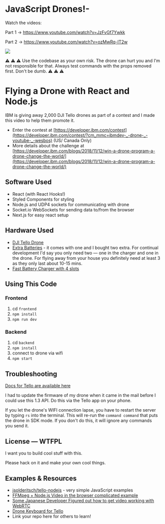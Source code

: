 # JavaScript Drones!-

Watch the videos:

Part 1 → <https://www.youtube.com/watch?v=JzFvGf7Ywkk>

Part 2 → <https://www.youtube.com/watch?v=ozMwRq-IT2w>

![](https://d3vv6lp55qjaqc.cloudfront.net/items/3u02271f0u461s2e2q24/Image%202018-12-05%20at%2011.11.56%20AM.png)

⚠️️️ ⚠️ ️️⚠️️️ Use the codebase as your own risk. The drone can hurt you and I'm not responsible for that. Always test commands with the props removed first. Don't be dumb. ⚠️️️ ⚠️️️ ⚠️️️

# Flying a Drone with React and Node.js

IBM is giving away 2,000 DJI Tello drones as part of a contest and I made this video to help them promote it.

* Enter the contest at [https://developer.ibm.com/contest](https://developer.ibm.com/contest/?cm_mmc=ibmdev-_-drone-_-youtube-_-wesbos) (US/ Canada Only)
* More details about the challenge at [https://developer.ibm.com/blogs/2018/11/12/win-a-drone-program-a-drone-change-the-world/](https://developer.ibm.com/blogs/2018/11/12/win-a-drone-program-a-drone-change-the-world/)


## Software Used
* React (with React Hooks!)
* Styled Components for styling
* Node.js and UDP4 sockets for communicating with drone
* Socket.io WebSockets for sending data to/from the browser
* Next.js for easy react setup

## Hardware Used
* [DJI Tello Drone](https://amzn.to/2SvzqON)
* [Extra Batteries](https://amzn.to/2SyV70J) - it comes with one and I bought two extra. For continual development I'd say you only need two — one in the charger and one in the drone. For flying away from your house you definitely need at least 3 as they only last about 10-15 mins.
* [Fast Battery Charger with 4 slots](https://amzn.to/2SAWqwb)


## Using This Code

### Frontend

1. cd `frontend`
1. `npm install`
1. `npm run dev`


### Backend
1. cd `backend`
1. `npm install`
1. connect to drone via wifi
1. `npm start`


## Troubleshooting

[Docs for Tello are available here](https://dl-cdn.ryzerobotics.com/downloads/tello/20180910/Tello%20SDK%20Documentation%20EN_1.3.pdf)

I had to update the firmware of my drone when it came in the mail before I could use this 1.3 API. Do this via the Tello app on your phone.

If you let the drone's WIFI connection lapse, you have to restart the server by typing `rs` into the terminal. This will re-run the `command command` that puts the drone in SDK mode. If you don't do this, it will ignore any commands you send it.


## License — WTFPL

I want you to build cool stuff with this.

Please hack on it and make your own cool things.

## Examples & Resources

* [jsolderitsch/tello-nodejs](https://github.com/jsolderitsch/tello-nodejs) - very simple JavaScript examples
* [FFMpeg + Node.js Video in the browser complicated example](https://github.com/SovGVD/nodetello/)
* [Some Japanese Developer Figured out how to get video working with WebRTC](https://qiita.com/a-baba/items/d728d580f89473c5fd18)
* [Drone Keyboard for Tello](https://github.com/dnomak/drone-keyboard#drone-keyboard-for-tello)
* Link your repo here for others to learn!
